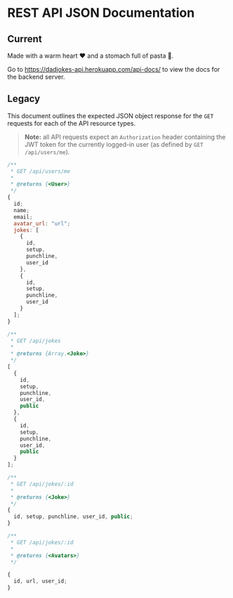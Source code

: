 # REST API JSON Documentation

## Current

Made with a warm heart ❤️ and a stomach full of pasta 🍝.

Go to https://dadjokes-api.herokuapp.com/api-docs/ to view the docs for the backend server.

## Legacy

This document outlines the expected JSON object response for the `GET` requests
for each of the API resource types.

> **Note:** all API requests expect an `Authorization` header containing the JWT
> token for the currently logged-in user (as defined by `GET /api/users/me`).

```js
/**
 * GET /api/users/me
 *
 * @returns {<User>}
 */
{
  id;
  name;
  email;
  avatar_url: "url";
  jokes: [
    {
      id,
      setup,
      punchline,
      user_id
    },
    {
      id,
      setup,
      punchline,
      user_id
    }
  ];
}

/**
 * GET /api/jokes
 *
 * @returns {Array.<Joke>}
 */
[
  {
    id,
    setup,
    punchline,
    user_id,
    public
  },
  {
    id,
    setup,
    punchline,
    user_id,
    public
  }
];

/**
 * GET /api/jokes/:id
 *
 * @returns {<Joke>}
 */
{
  id, setup, punchline, user_id, public;
}

/**
 * GET /api/jokes/:id
 *
 * @returns {<Avatars>}
 */

{
  id, url, user_id;
}
```
